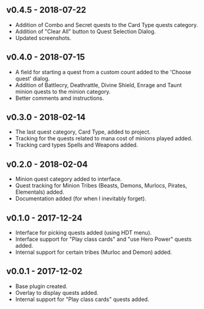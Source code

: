 ## __v0.4.5 - 2018-07-22__

- Addition of Combo and Secret quests to the Card Type quests category.
- Addition of "Clear All" button to Quest Selection Dialog.
- Updated screenshots.

## __v0.4.0 - 2018-07-15__

- A field for starting a quest from a custom count added to the 'Choose quest' dialog.
- Addition of Battlecry, Deathrattle, Divine Shield, Enrage and Taunt minion quests to the minion category.
- Better comments amd instructions.

## __v0.3.0 - 2018-02-14__

- The last quest category, Card Type, added to project.
- Tracking for the quests related to mana cost of minions played added.
- Tracking card types Spells and Weapons added.

## __v0.2.0 - 2018-02-04__

- Minion quest category added to interface.
- Quest tracking for Minion Tribes (Beasts, Demons, Murlocs, Pirates, Elementals) added.
- Documentation added (for when I inevitably forget).

## __v0.1.0 - 2017-12-24__

- Interface for picking quests added (using HDT menu).
- Interface support for "Play class cards" and "use Hero Power" quests added.
- Internal support for certain tribes (Murloc and Demon) added.

## __v0.0.1 - 2017-12-02__

- Base plugin created.
- Overlay to display quests added.
- Internal support for "Play class cards" quests added.